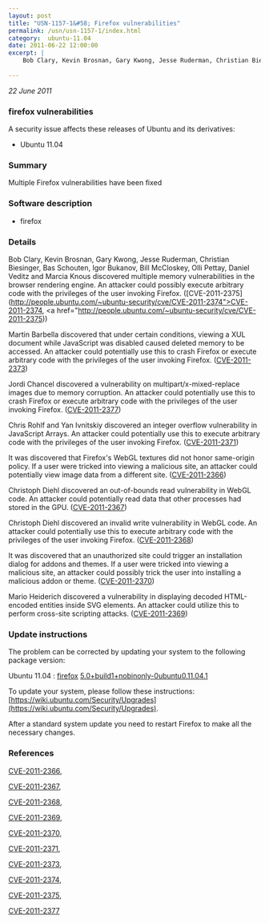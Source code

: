 ```yaml
---
layout: post
title: "USN-1157-1&#58; Firefox vulnerabilities"
permalink: /usn/usn-1157-1/index.html
category:  ubuntu-11.04
date: 2011-06-22 12:00:00
excerpt: |
    Bob Clary, Kevin Brosnan, Gary Kwong, Jesse Ruderman, Christian Biesinger, Bas Schouten, Igor Bukanov, Bill McCloskey, Olli Pettay, Daniel Veditz and Marcia Knous discovered multiple memory vulnerabilities in the browser rendering engine. An attacker could possibly execute arbitrary code with the privileges of the user invoking Firefox. ([CVE-2011-2375](http://people.ubuntu.com/~ubuntu-security/cve/CVE-2011-2374">CVE-2011-2374</a>, <a href="http://people.ubuntu.com/~ubuntu-security/cve/CVE-2011-2375))
    
--- 
```

 
 

*22 June 2011*

### firefox vulnerabilities

A security issue affects these releases of Ubuntu and its derivatives:

* Ubuntu 11.04

### Summary

Multiple Firefox vulnerabilities have been fixed 

### Software description

* firefox 

### Details

Bob Clary, Kevin Brosnan, Gary Kwong, Jesse Ruderman, Christian Biesinger, Bas Schouten, Igor Bukanov, Bill McCloskey, Olli Pettay, Daniel Veditz and Marcia Knous discovered multiple memory vulnerabilities in the browser rendering engine. An attacker could possibly execute arbitrary code with the privileges of the user invoking Firefox. ([CVE-2011-2375](http://people.ubuntu.com/~ubuntu-security/cve/CVE-2011-2374">CVE-2011-2374</a>, <a href="http://people.ubuntu.com/~ubuntu-security/cve/CVE-2011-2375))

Martin Barbella discovered that under certain conditions, viewing a XUL document while JavaScript was disabled caused deleted memory to be accessed. An attacker could potentially use this to crash Firefox or execute arbitrary code with the privileges of the user invoking Firefox. ([CVE-2011-2373](http://people.ubuntu.com/~ubuntu-security/cve/CVE-2011-2373))

Jordi Chancel discovered a vulnerability on multipart/x-mixed-replace images due to memory corruption. An attacker could potentially use this to crash Firefox or execute arbitrary code with the privileges of the user invoking Firefox. ([CVE-2011-2377](http://people.ubuntu.com/~ubuntu-security/cve/CVE-2011-2377))

Chris Rohlf and Yan Ivnitskiy discovered an integer overflow vulnerability in JavaScript Arrays. An attacker could potentially use this to execute arbitrary code with the privileges of the user invoking Firefox. ([CVE-2011-2371](http://people.ubuntu.com/~ubuntu-security/cve/CVE-2011-2371))

It was discovered that Firefox&#39;s WebGL textures did not honor same-origin policy. If a user were tricked into viewing a malicious site, an attacker could potentially view image data from a different site. ([CVE-2011-2366](http://people.ubuntu.com/~ubuntu-security/cve/CVE-2011-2366))

Christoph Diehl discovered an out-of-bounds read vulnerability in WebGL code. An attacker could potentially read data that other processes had stored in the GPU. ([CVE-2011-2367](http://people.ubuntu.com/~ubuntu-security/cve/CVE-2011-2367))

Christoph Diehl discovered an invalid write vulnerability in WebGL code. An attacker could potentially use this to execute arbitrary code with the privileges of the user invoking Firefox. ([CVE-2011-2368](http://people.ubuntu.com/~ubuntu-security/cve/CVE-2011-2368))

It was discovered that an unauthorized site could trigger an installation dialog for addons and themes. If a user were tricked into viewing a malicious site, an attacker could possibly trick the user into installing a malicious addon or theme. ([CVE-2011-2370](http://people.ubuntu.com/~ubuntu-security/cve/CVE-2011-2370))

Mario Heiderich discovered a vulnerability in displaying decoded HTML-encoded entities inside SVG elements. An attacker could utilize this to perform cross-site scripting attacks. ([CVE-2011-2369](http://people.ubuntu.com/~ubuntu-security/cve/CVE-2011-2369)) 

### Update instructions

The problem can be corrected by updating your system to the following package version:

Ubuntu 11.04
 : [firefox](https://launchpad.net/ubuntu/+source/firefox) <span> [5.0+build1+nobinonly-0ubuntu0.11.04.1](https://launchpad.net/ubuntu/+source/firefox/5.0+build1+nobinonly-0ubuntu0.11.04.1) </span> 

To update your system, please follow these instructions: [https://wiki.ubuntu.com/Security/Upgrades](https://wiki.ubuntu.com/Security/Upgrades).

After a standard system update you need to restart Firefox to make all the necessary changes. 

### References

 
 [CVE-2011-2366](http://people.ubuntu.com/~ubuntu-security/cve/CVE-2011-2366), 

 [CVE-2011-2367](http://people.ubuntu.com/~ubuntu-security/cve/CVE-2011-2367), 

 [CVE-2011-2368](http://people.ubuntu.com/~ubuntu-security/cve/CVE-2011-2368), 

 [CVE-2011-2369](http://people.ubuntu.com/~ubuntu-security/cve/CVE-2011-2369), 

 [CVE-2011-2370](http://people.ubuntu.com/~ubuntu-security/cve/CVE-2011-2370), 

 [CVE-2011-2371](http://people.ubuntu.com/~ubuntu-security/cve/CVE-2011-2371), 

 [CVE-2011-2373](http://people.ubuntu.com/~ubuntu-security/cve/CVE-2011-2373), 

 [CVE-2011-2374](http://people.ubuntu.com/~ubuntu-security/cve/CVE-2011-2374), 

 [CVE-2011-2375](http://people.ubuntu.com/~ubuntu-security/cve/CVE-2011-2375), 

 [CVE-2011-2377](http://people.ubuntu.com/~ubuntu-security/cve/CVE-2011-2377)
 

